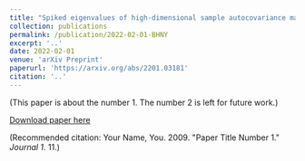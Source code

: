 ```yaml
---
title: "Spiked eigenvalues of high-dimensional sample autocovariance matrices: CLT and applications"
collection: publications
permalink: /publication/2022-02-01-BHNY
excerpt: '..'
date: 2022-02-01
venue: 'arXiv Preprint'
paperurl: 'https://arxiv.org/abs/2201.03181'
citation: '..'
---
```

(This paper is about the number 1. The number 2 is left for future work.)

[Download paper here](https://arxiv.org/pdf/2201.03181)

(Recommended citation: Your Name, You. 2009. "Paper Title Number 1." <i>Journal 1</i>. 11.) 
